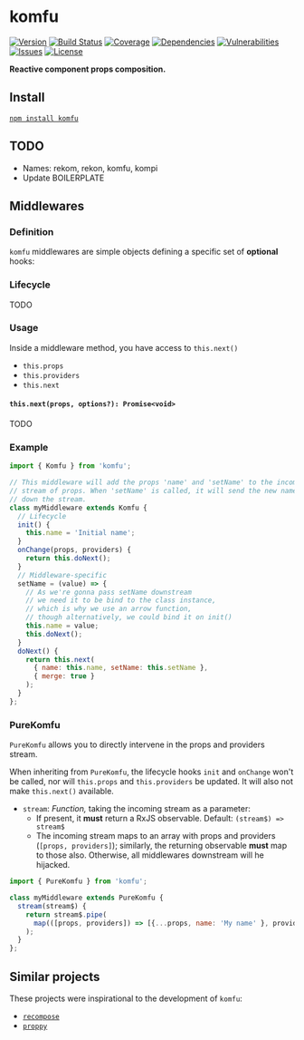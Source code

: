 # komfu

[![Version](https://img.shields.io/github/package-json/v/rafamel/komfu.svg)](https://github.com/rafamel/komfu)
[![Build Status](https://travis-ci.org/rafamel/komfu.svg)](https://travis-ci.org/rafamel/komfu)
[![Coverage](https://img.shields.io/coveralls/rafamel/komfu.svg)](https://coveralls.io/github/rafamel/komfu)
[![Dependencies](https://david-dm.org/rafamel/komfu/status.svg)](https://david-dm.org/rafamel/komfu)
[![Vulnerabilities](https://snyk.io/test/npm/komfu/badge.svg)](https://snyk.io/test/npm/komfu)
[![Issues](https://img.shields.io/github/issues/rafamel/komfu.svg)](https://github.com/rafamel/komfu/issues)
[![License](https://img.shields.io/github/license/rafamel/komfu.svg)](https://github.com/rafamel/komfu/blob/master/LICENSE)

<!-- markdownlint-disable MD036 -->
**Reactive component props composition.**
<!-- markdownlint-enable MD036 -->

## Install

[`npm install komfu`](https://www.npmjs.com/package/komfu)

## TODO

* Names: rekom, rekon, komfu, kompi
* Update BOILERPLATE

## Middlewares

### Definition

`komfu` middlewares are simple objects defining a specific set of **optional** hooks:

### Lifecycle

TODO

### Usage

Inside a middleware method, you have access to `this.next()`

* `this.props`
* `this.providers`
* `this.next`

#### `this.next(props, options?): Promise<void>`

TODO

### Example

```javascript
import { Komfu } from 'komfu';

// This middleware will add the props 'name' and 'setName' to the incoming
// stream of props. When 'setName' is called, it will send the new name
// down the stream.
class myMiddleware extends Komfu {
  // Lifecycle
  init() {
    this.name = 'Initial name';
  }
  onChange(props, providers) {
    return this.doNext();
  }  
  // Middleware-specific
  setName = (value) => {
    // As we're gonna pass setName downstream
    // we need it to be bind to the class instance,
    // which is why we use an arrow function,
    // though alternatively, we could bind it on init()
    this.name = value;
    this.doNext();
  }
  doNext() {
    return this.next(
      { name: this.name, setName: this.setName },
      { merge: true }
    );
  }
};
```

### PureKomfu

`PureKomfu` allows you to directly intervene in the props and providers stream.

When inheriting from `PureKomfu`, the lifecycle hooks `init` and `onChange` won't be called, nor will `this.props` and `this.providers` be updated. It will also not make `this.next()` available.

* `stream`: *Function,* taking the incoming stream as a parameter:
  * If present, it **must** return a RxJS observable. Default: `(stream$) => stream$`
  * The incoming stream maps to an array with props and providers (`[props, providers]`); similarly, the returning observable **must** map to those also. Otherwise, all middlewares downstream will he hijacked.

```javascript
import { PureKomfu } from 'komfu';

class myMiddleware extends PureKomfu {
  stream(stream$) {
    return stream$.pipe(
      map(([props, providers]) => [{...props, name: 'My name' }, providers])
    );
  }
};
```

## Similar projects

These projects were inspirational to the development of `komfu`:

* [`recompose`](https://github.com/acdlite/recompose)
* [`proppy`](https://github.com/fahad19/proppy)
